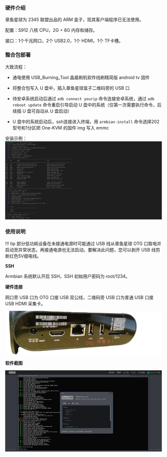 ### 硬件介绍

章鱼星球为 2345 联盟出品的 ARM 盒子，现其客户端程序已无法使用。

配置：S912 八核 CPU，2G + 8G 内存和储存。

接口：1个千兆网口，2个 USB2.0，1个 HDMI，1个 TF卡槽。

### 整合包部署

大致流程：

- 通电使用 USB_Burning_Tool 晶晨刷机软件线刷精简版 android tv 固件

- 将整合包写入 U 盘中，插入章鱼星球盒子二维码旁的 USB 口

- 待安卓系统启动后通过 `adb connect yourip` 命令连接安卓系统，通过 `adb reboot update` 命令重启引导启动 U 盘中的系统（仅第一次需要执行命令，后续插 U 盘可自动从 U 盘启动）

- U 盘中的系统启动后，ssh连接进入终端，用 `armbian-install` 命令选择202型号和1分区把 One-KVM 的固件 img 写入 emmc

安装示例：
![install](./img/2024-12-02_17-36.png)

### 使用说明

!!! tip
    部分低功耗设备在未接通电源时可能通过 USB 线从章鱼星球 OTG 口取电并启动至异常状态，再接通电源也无法启动。要解决此问题，您可以剥开 USB 线剪断红色5V细电线。

**SSH**

Armbian 系统默认开启 SSH，SSH 初始用户密码为 root/1234。

**硬件连接**

网口旁 USB 口为 OTG 口接 USB 双公线，二维码旁 USB 口为普通 USB 口接 USB HDMI 采集卡。

![image-20240926220219805](./img/IMG_20241202_180410.png)

**软件截图**

![章鱼星球](./img/IMG_20241202_184800.png)

